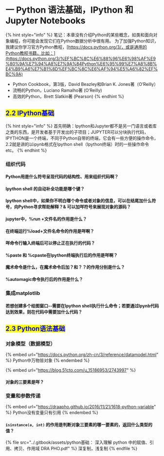 # 一 Python 语法基础，IPython 和 Jupyter Notebooks



{% hint style="info" %}
笔记：本章没有介绍Python的某些概念，如类和面向对象编程，你可能会发现它们在Python数据分析中很有用。 为了加强Python知识，我建议你学习官方Python教程，[https://docs.python.org/3/，或是通用的Python教程书籍，比如：](https://docs.python.org/3/%EF%BC%8C%E6%88%96%E6%98%AF%E9%80%9A%E7%94%A8%E7%9A%84Python%E6%95%99%E7%A8%8B%E4%B9%A6%E7%B1%8D%EF%BC%8C%E6%AF%94%E5%A6%82%EF%BC%9A)

* Python Cookbook，第3版，David Beazley和Brian K. Jones著（O’Reilly）
* 流畅的Python，Luciano Ramalho著 (O’Reilly)
* 高效的Python，Brett Slatkin著 (Pearson)
{% endhint %}

## <mark style="color:blue;">2.2 IPython基础</mark> <a href="#22ipython-ji-chu" id="22ipython-ji-chu"></a>

{% hint style="info" %}
首先明确：Ipython和Jupyter都不是另一门语言或者库之类的东西，是开发者基于开发出的子项目；JUPYTER可以分块执行代码，IPYTHON是一个终端，不同于Python自带的终端，它会有一些方便的操作命令，2.2就是讲的以ipynb格式在Ipython shell（Ipython终端）时的一些操作命令etc。
{% endhint %}

### 组织代码

#### Python用是什么符号呈现代码的结构性、用来组织代码啊？

#### Ipython shell 的自动补全功能是哪个键？

#### Ipython shell中，如果你不明白哪个命令或者对象的信息，可以在结尾加什么符号，向Python寻求帮助解释？& 可以加咩符号来展现对象的源码？

#### jupyter中，%run +文件名的作用是什么？

#### 在终端运行%load+文件名命令的作用是咩啊？

#### 咩命令行输入终端后可以停止正在执行的代码？

#### %paste 和 %cpaste在Ipython终端执行后的作用是咩啊？

#### 魔术命令是什么，在魔术命令后加？和？？的作用分别是什么？

#### %automagic命令执行后的作用是什么？

### 集成matplotlib

#### 若想创建多个绘图窗口--需要在Ipython shell执行什么命令；若要通过Ipynb代码达到效果，则在代码中需要加什么代码？

## <mark style="color:blue;">2.3 Python语法基础</mark>

### 对象模型（数据模型）

{% embed url="https://docs.python.org/zh-cn/3/reference/datamodel.html" %}
Python中万物皆对象
{% endembed %}

{% embed url="https://blog.51cto.com/u_15186953/2743997" %}

#### 对象的三要素是咩？ <a href="#zi-sheng" id="zi-sheng"></a>



### 变量和参数传递

{% embed url="https://draapho.github.io/2016/11/21/1618-python-variable" %}
Python没有变量只有引用
{% endembed %}

#### `isinstance(a, int)` 的作用是判断对象三要素的哪一要素的，返回什么类型的值？

{% file src="../.gitbook/assets/python基础： 深入理解 python 中的赋值、引用、拷贝、作用域   DRA PHO.pdf" %}
深复制，浅复制
{% endfile %}
